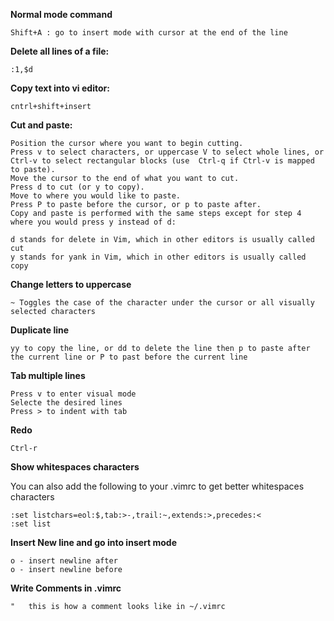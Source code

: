 **Normal mode command**

    Shift+A : go to insert mode with cursor at the end of the line

**Delete all lines of a file:**

	:1,$d

**Copy text into vi editor:**

	cntrl+shift+insert

	
**Cut and paste:**

    Position the cursor where you want to begin cutting.
    Press v to select characters, or uppercase V to select whole lines, or Ctrl-v to select rectangular blocks (use  Ctrl-q if Ctrl-v is mapped to paste).
    Move the cursor to the end of what you want to cut.
    Press d to cut (or y to copy).
    Move to where you would like to paste.
    Press P to paste before the cursor, or p to paste after.
    Copy and paste is performed with the same steps except for step 4 where you would press y instead of d:

    d stands for delete in Vim, which in other editors is usually called cut
    y stands for yank in Vim, which in other editors is usually called copy

**Change letters to uppercase**

	~ Toggles the case of the character under the cursor or all visually selected characters

**Duplicate line**

	yy to copy the line, or dd to delete the line then p to paste after the current line or P to past before the current line

**Tab multiple lines**

	Press v to enter visual mode
	Selecte the desired lines
	Press > to indent with tab

**Redo**

	Ctrl-r

**Show whitespaces characters**

You can also add the following to your .vimrc to get better whitespaces characters

	:set listchars=eol:$,tab:>-,trail:~,extends:>,precedes:<
	:set list

**Insert New line and go into insert mode**

	o - insert newline after
	o - insert newline before

**Write Comments in .vimrc**
	
	"	this is how a comment looks like in ~/.vimrc
